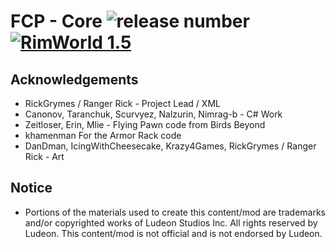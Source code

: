 # FCP - Core  ![release number](https://img.shields.io/badge/release-unreleased-red) [![RimWorld 1.5](https://img.shields.io/badge/RimWorld-1.5-green.svg?longCache=true&style=flat)](http://rimworldgame.com/)

## Acknowledgements
- RickGrymes / Ranger Rick - Project Lead / XML
- Canonov, Taranchuk, Scurvyez, Nalzurin, Nimrag-b - C# Work
- Zeitloser, Erin, Mlie - Flying Pawn code from Birds Beyond
- khamenman For the Armor Rack code
- DanDman, IcingWithCheesecake, Krazy4Games, RickGrymes / Ranger Rick - Art

## Notice
- Portions of the materials used to create this content/mod are trademarks and/or copyrighted works of Ludeon Studios Inc. All rights reserved by Ludeon. This content/mod is not official and is not endorsed by Ludeon.
